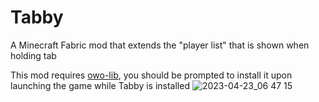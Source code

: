 # Tabby
A Minecraft Fabric mod that extends the "player list" that is shown when holding tab

This mod requires [owo-lib](https://github.com/wisp-forest/owo-lib), you should be prompted to install it upon launching the game while Tabby is installed
![2023-04-23_06 47 15](https://user-images.githubusercontent.com/49851457/233806357-9169f9f4-f63a-483e-ad25-df73d26ee531.png)
